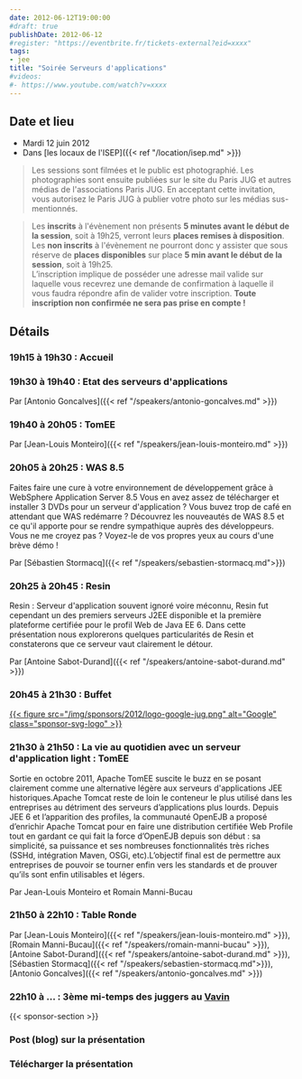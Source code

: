 ```yaml
---
date: 2012-06-12T19:00:00
#draft: true
publishDate: 2012-06-12
#register: "https://eventbrite.fr/tickets-external?eid=xxxx"
tags:
- jee
title: "Soirée Serveurs d'applications"
#videos: 
#- https://www.youtube.com/watch?v=xxxx
---
```


## Date et lieu

* Mardi 12 juin 2012
* Dans [les locaux de l'ISEP]({{< ref "/location/isep.md" >}})

> Les sessions sont filmées et le public est photographié. Les photographies sont ensuite publiées sur le site du Paris JUG et autres médias de l'associations Paris JUG. En acceptant cette invitation, vous autorisez le Paris JUG à publier votre photo sur les médias sus-mentionnés.

> Les **inscrits** à l'évènement non présents **5 minutes avant le début de la session**, soit à 19h25, verront leurs **places remises à disposition**.  
Les **non inscrits** à l'évènement ne pourront donc y assister que sous réserve de **places disponibles** sur place **5 min avant le début de la session**, soit à 19h25.  
L’inscription implique de posséder une adresse mail valide sur laquelle vous recevrez une demande de confirmation à laquelle il vous faudra répondre afin de valider votre inscription.
**Toute inscription non confirmée ne sera pas prise en compte !**

## Détails

### 19h15 à 19h30 : Accueil

### 19h30 à 19h40 : Etat des serveurs d'applications

Par [Antonio Goncalves]({{< ref "/speakers/antonio-goncalves.md" >}})

### 19h40 à 20h05 : TomEE

Par [Jean-Louis Monteiro]({{< ref "/speakers/jean-louis-monteiro.md" >}})

### 20h05 à 20h25 : WAS 8.5

Faites faire une cure à votre environnement de développement grâce à WebSphere Application Server 8.5 Vous en avez assez de télécharger et installer 3 DVDs pour un serveur d'application ? Vous buvez trop de café en attendant que WAS redémarre ? Découvrez les nouveautés de WAS 8.5 et ce qu'il apporte pour se rendre sympathique auprès des développeurs. Vous ne me croyez pas ? Voyez-le de vos propres yeux au cours d'une brève démo !

Par [Sébastien Stormacq]({{< ref "/speakers/sebastien-stormacq.md">}})

### 20h25 à 20h45 : Resin

Resin : Serveur d'application souvent ignoré voire méconnu, Resin fut cependant un des premiers serveurs J2EE disponible et la première plateforme certifiée pour le profil Web de Java EE 6. Dans cette présentation nous explorerons quelques particularités de Resin et constaterons que ce serveur vaut clairement le détour.

Par [Antoine Sabot-Durand]({{< ref "/speakers/antoine-sabot-durand.md" >}})

### 20h45 à 21h30 : Buffet

[{{< figure src="/img/sponsors/2012/logo-google-jug.png" alt="Google" class="sponsor-svg-logo" >}}](https://developers.google.com/)

### 21h30 à 21h50 : La vie au quotidien avec un serveur d'application light : TomEE

Sortie en octobre 2011, Apache TomEE suscite le buzz en se posant clairement comme une alternative légère aux serveurs d'applications JEE historiques.Apache Tomcat reste de loin le conteneur le plus utilisé dans les entreprises au détriment des serveurs d’applications plus lourds. Depuis JEE 6 et l’apparition des profiles, la communauté OpenEJB a proposé d’enrichir Apache Tomcat pour en faire une distribution certifiée Web Profile tout en gardant ce qui fait la force d’OpenEJB depuis son début : sa simplicité, sa puissance et ses nombreuses fonctionnalités très riches (SSHd, intégration Maven, OSGi, etc).L’objectif final est de permettre aux entreprises de pouvoir se tourner enfin vers les standards et de prouver qu’ils sont enfin utilisables et légers.

Par Jean-Louis Monteiro et Romain Manni-Bucau

### 21h50 à 22h10 : Table Ronde

Par [Jean-Louis Monteiro]({{< ref "/speakers/jean-louis-monteiro.md" >}}), [Romain Manni-Bucau]({{< ref "/speakers/romain-manni-bucau" >}}), [Antoine Sabot-Durand]({{< ref "/speakers/antoine-sabot-durand.md" >}}), [Sébastien Stormacq]({{< ref "/speakers/sebastien-stormacq.md">}}), [Antonio Goncalves]({{< ref "/speakers/antonio-goncalves.md" >}})

### 22h10 à ... : 3ème mi-temps des juggers au [Vavin](https://maps.google.fr/maps/place?hl=fr&sourceid=navclient-ff&rlz=1B3GGGL_frFR294FR295&um=1&ie=UTF-8&q=restaurant+le+vavin+paris&fb=1&gl=fr&hq=restaurant+le+vavin&hnear=paris&cid=16763854041267710574)

{{< sponsor-section >}}

### Post (blog) sur la présentation

### Télécharger la présentation

